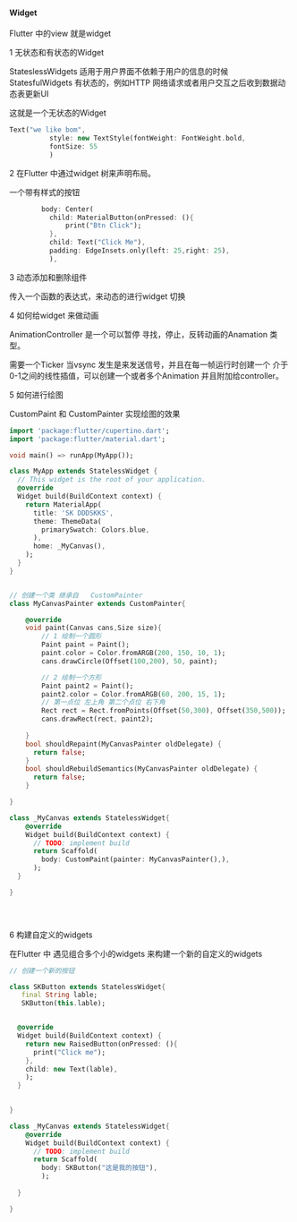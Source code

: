 #### Widget 

Flutter 中的view 就是widget

1 无状态和有状态的Widget

StateslessWidgets  适用于用户界面不依赖于用户的信息的时候
StatesfulWidgets 有状态的，例如HTTP 网络请求或者用户交互之后收到数据动态表更新UI



 这就是一个无状态的Widget

```dart
Text("we like bom",
          style: new TextStyle(fontWeight: FontWeight.bold,
          fontSize: 55
          )
```





2 在Flutter 中通过widget 树来声明布局。

一个带有样式的按钮

```dart
        body: Center(
          child: MaterialButton(onPressed: (){
              print("Btn Click");
          },
          child: Text("Click Me"),
          padding: EdgeInsets.only(left: 25,right: 25),          
          ),
```



3 动态添加和删除组件

传入一个函数的表达式，来动态的进行widget 切换



4 如何给widget 来做动画

AnimationController 是一个可以暂停 寻找，停止，反转动画的Anamation 类型。

需要一个Ticker 当vsync 发生是来发送信号，并且在每一帧运行时创建一个	介于0-1之间的线性插值，可以创建一个或者多个Animation 并且附加给controller。





5 如何进行绘图

CustomPaint 和 CustomPainter 实现绘图的效果

```dart
import 'package:flutter/cupertino.dart';
import 'package:flutter/material.dart';

void main() => runApp(MyApp());

class MyApp extends StatelessWidget {
  // This widget is the root of your application.
  @override
  Widget build(BuildContext context) {
    return MaterialApp(
      title: 'SK DDDSKKS',
      theme: ThemeData(
        primarySwatch: Colors.blue,
      ),
      home: _MyCanvas(),   
    );
  }
}


// 创建一个类 继承自   CustomPainter
class MyCanvasPainter extends CustomPainter{

    @override
    void paint(Canvas cans,Size size){
        // 1 绘制一个圆形
        Paint paint = Paint();
        paint.color = Color.fromARGB(200, 150, 10, 1);
        cans.drawCircle(Offset(100,200), 50, paint);     

        // 2 绘制一个方形
        Paint paint2 = Paint();
        paint2.color = Color.fromARGB(60, 200, 15, 1);
        // 第一点位 左上角 第二个点位 右下角
        Rect rect = Rect.fromPoints(Offset(50,300), Offset(350,500));
        cans.drawRect(rect, paint2);
        
    }
    bool shouldRepaint(MyCanvasPainter oldDelegate) {
      return false;
    }
    bool shouldRebuildSemantics(MyCanvasPainter oldDelegate) {
      return false;
    }

}

class _MyCanvas extends StatelessWidget{
    @override
    Widget build(BuildContext context) {
      // TODO: implement build
      return Scaffold(
        body: CustomPaint(painter: MyCanvasPainter(),),
      );
  }

}


 
```





6 构建自定义的widgets

在Flutter 中 遇见组合多个小的widgets 来构建一个新的自定义的widgets

```dart
// 创建一个新的按钮

class SKButton extends StatelessWidget{
   final String lable;
   SKButton(this.lable);


  @override
  Widget build(BuildContext context) {
    return new RaisedButton(onPressed: (){
      print("Click me");
    },
    child: new Text(lable),
    );
  }

  
}

class _MyCanvas extends StatelessWidget{
    @override
    Widget build(BuildContext context) {
      // TODO: implement build
      return Scaffold(
        body: SKButton("这是我的按钮"),
        );
  
  }

}

```





